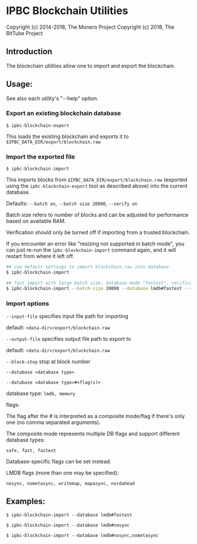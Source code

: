 # IPBC Blockchain Utilities

Copyright (c) 2014-2018, The Monero Project
Copyright (c) 2018, The BitTube Project

## Introduction

The blockchain utilities allow one to import and export the blockchain.

## Usage:

See also each utility's "--help" option.

### Export an existing blockchain database

`$ ipbc-blockchain-export`

This loads the existing blockchain and exports it to `$IPBC_DATA_DIR/export/blockchain.raw`

### Import the exported file

`$ ipbc-blockchain-import`

This imports blocks from `$IPBC_DATA_DIR/export/blockchain.raw` (exported using the
`ipbc-blockchain-export` tool as described above) into the current database.

Defaults: `--batch on`, `--batch size 20000`, `--verify on`

Batch size refers to number of blocks and can be adjusted for performance based on available RAM.

Verification should only be turned off if importing from a trusted blockchain.

If you encounter an error like "resizing not supported in batch mode", you can just re-run
the `ipbc-blockchain-import` command again, and it will restart from where it left off.

```bash
## use default settings to import blockchain.raw into database
$ ipbc-blockchain-import

## fast import with large batch size, database mode "fastest", verification off
$ ipbc-blockchain-import --batch-size 20000 --database lmdb#fastest --verify off

```

### Import options

`--input-file`
specifies input file path for importing

default: `<data-dir>/export/blockchain.raw`

`--output-file`
specifies output file path to export to

default: `<data-dir>/export/blockchain.raw`

`--block-stop`
stop at block number

`--database <database type>`

`--database <database type>#<flag(s)>`

database type: `lmdb, memory`

flags:

The flag after the # is interpreted as a composite mode/flag if there's only
one (no comma separated arguments).

The composite mode represents multiple DB flags and support different database types:

`safe, fast, fastest`

Database-specific flags can be set instead.

LMDB flags (more than one may be specified):

`nosync, nometasync, writemap, mapasync, nordahead`

## Examples:

```
$ ipbc-blockchain-import --database lmdb#fastest

$ ipbc-blockchain-import --database lmdb#nosync

$ ipbc-blockchain-import --database lmdb#nosync,nometasync
```

